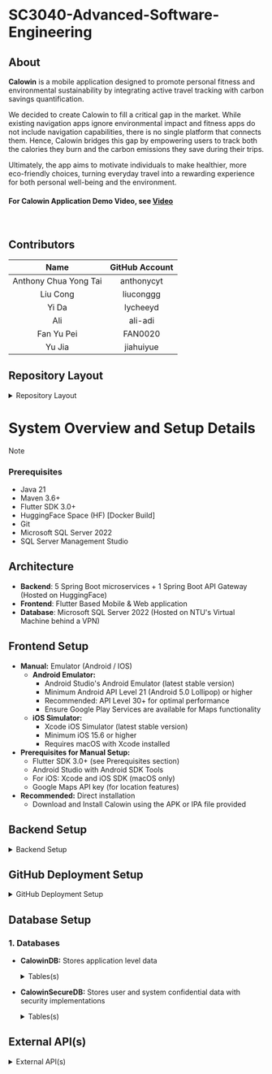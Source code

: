 # SC3040-Advanced-Software-Engineering

## About
**Calowin** is a mobile application designed to promote personal fitness and environmental sustainability by integrating active travel tracking with carbon savings quantification.

We decided to create Calowin to fill a critical gap in the market. While existing navigation apps ignore environmental impact and fitness apps do not include navigation capabilities, there is no single platform that connects them. Hence, Calowin bridges this gap by empowering users to track both the calories they burn and the carbon emissions they save during their trips. 

Ultimately, the app aims to motivate individuals to make healthier, more eco-friendly choices, turning everyday travel into a rewarding experience for both personal well-being and the environment. 

#### For Calowin Application Demo Video, see [Video](https://youtu.be/u8qhtj0_VHI)
<br/>

## Contributors
| Name | GitHub Account |
| :---:         |     :---:      |
| Anthony Chua Yong Tai   | anthonycyt     |
| Liu Cong     | liuconggg       |
| Yi Da     | lycheeyd       |
| Ali   | ali-adi     |
| Fan Yu Pei     |   FAN0020     |
| Yu Jia     |  jiahuiyue      |

## Repository Layout

<details markdown="1"><summary>Repository Layout</summary>
  
- **CalowinAcount:**       Account Microservice
- **CalowinFriends:**      Friends Microservice
- **CalowinNotification:** Notification Microservice
- **CalowinSpringNode:**   API Gateway Microservice
- **CalowinTrip:**         Trip Microservice
- **CalowinWellnessZone:** WellnessZone Microservice
- **calowin_ui:**          Flutter Frontend Application
- **HF_setup_obsolete:**   Obsoleted initial non-CI/CD deployment setup structure (Record Keeping Purpose)
- **atomikos-logs:**       Backend Microservice logging destination for local development

</details>

# System Overview and Setup Details

> [!NOTE]
> ### Prerequisites
> - Java 21
> - Maven 3.6+
> - Flutter SDK 3.0+
> - HuggingFace Space (HF) [Docker Build]
> - Git
> - Microsoft SQL Server 2022
> - SQL Server Management Studio

## Architecture
- **Backend**: 5 Spring Boot microservices + 1 Spring Boot API Gateway (Hosted on HuggingFace)
- **Frontend**: Flutter Based Mobile & Web application
- **Database**: Microsoft SQL Server 2022 (Hosted on NTU's Virtual Machine behind a VPN)

## Frontend Setup
- **Manual:** Emulator (Android / IOS)
  - **Android Emulator:** 
    - Android Studio's Android Emulator (latest stable version)
    - Minimum Android API Level 21 (Android 5.0 Lollipop) or higher
    - Recommended: API Level 30+ for optimal performance
    - Ensure Google Play Services are available for Maps functionality
  - **iOS Simulator:** 
    - Xcode iOS Simulator (latest stable version)
    - Minimum iOS 15.6 or higher
    - Requires macOS with Xcode installed
- **Prerequisites for Manual Setup:**
  - Flutter SDK 3.0+ (see Prerequisites section)
  - Android Studio with Android SDK Tools
  - For iOS: Xcode and iOS SDK (macOS only)
  - Google Maps API key (for location features)
- **Recommended:** Direct installation
  - Download and Install Calowin using the APK or IPA file provided

## Backend Setup

<details markdown="1"><summary>Backend Setup</summary>

### 1. HuggingFace Requirements
- All backend services are configured to use port 7860 as mandated by HuggingFace
- All service must await and respond to "/" Get request from HuggingFace to complete container startup
- HuggingFace adopts Readme.md file as configuration file for Space's metadata

### 2. HuggingFace Secrets
- Github fine grained PAT:  Read access to actions, code, and metadata

### 3. HuggingFace Variables (Dynamically injected)
- Github Repository
- Service Name
- Build_ID

### 3. HuggingFace Configuration Files
- Dockerfile (Same across all services)
- Readme.md (Unique per service)
- Build-Vars.env (Hold variables in #3, dynamically generated by CI/CD pipeline)

### 4. MicroService Naming Convention
This naming convention must be adhered for naming Service Folders in GitHub and creating Spaces on HuggingFace
- **HF Staging Environments (UAT Branch):** Calowin{SERVICENAME}
- **HF Production Environments (Main Branch):** Calowin{SERVICENAME}Live
- **GitHub Folders:** {SERVICENAME} (Placed in Root Directory)

- Horizontal Scale Out (Future): {EnvironmentName}-N (where N is integer with increment of 1) [E.g. CalowinAccount-1]

### 5. HuggingFace Space Setup
Create a HF space following the specified **naming convention** with the following options:
- Docker SDK
- Blank template
- Public

### 6. Extra notes
- Email generation uses Google OAuth + Gmail API instead of Gmail SMTP, while both are available due to SMTP port restriction by HuggingFace.
- A Bastlion Server is setup to bypass VPN wall by SSH tunneling for establishing connection to the Virtual Machine hosting the database

</details>

## GitHub Deployment Setup

<details markdown="1"><summary>GitHub Deployment Setup</summary>
  
### 1. GitHub Secrets
- Github fine grained PAT:
  - Read access to metadata
  - Read and Write access to actions variables and code
    
- HuggingFace Access Token
- HuggingFace Username

### 2. GitHub Environments
- UAT
- Production

### 3. GitHub Variables (Automated by CI/CD)
#### 1. UAT Environment
 - List of successful Build_ID(s) for version based deployment on HuggingFace and tracking
 - **Variable Name Generation Convention**:
   - BUILD_ID_{SERVICENAME}_{short_commit_SHA}

#### 2. Production Environment
 - Tracks the current version (Build_ID) deployed on HF production environments
 - **Variable Name Generation Convention**:
   - LAST_BUILD_ID_{SERVICENAME}

### 4. CI/CD Pipeline Workflows
- **Automatic Deployment:** deploy-services-v3.yml
  - Triggered On pull-request completion into UAT branch and main branch
    
- **Manual Deployment:** manual-full-deploy-services.yml
  - Options available to deploy each services individually OR All

- **Erase the Artifact Library:** purge.yml

<img width="1026" height="428" alt="image" src="https://github.com/user-attachments/assets/1b513921-dfae-429c-8f23-d2ac215bc253" />

</details>

## Database Setup

### 1. Databases
- **CalowinDB:** Stores application level data
  
  <details markdown="1"><summary>Tables(s)</summary>
    
  - **UserInfo:**
    | Column Name | Data Type |
    | :---:       |     :---:      |
    user_id	| nchar(8)
    name | nvarchar(50)
    weight | float
    bio	| nvarchar(250)
	
  - **Trips:**
    | Column Name | Data Type |
    | :---:       |     :---:      |
    trip_id | nvarchar(10)
    start_location | nvarchar(255)
    end_location | nvarchar(255)
    start_longitude | decimal(18, 7)
    start_latitude | decimal(18, 7)
    end_longitude | decimal(18, 7)
    end_latitude | decimal(18, 7)
    distance | decimal(5, 3)
    calories_burnt | int
    carbon_saved | int
    trip_time | datetime2(7)
    travel_method | nvarchar(20)
    status | nvarchar(20)
    user_id | nchar(8)

  - **Achievement:**
    | Column Name | Data Type |
    | :---:       |     :---:      |
    user_id	| nchar(8)
    total_carbon_saved	| int
    total_calorie_burnt	| int
    carbon_medal	| nvarchar(50)
    calorie_medal	| nvarchar(50)
	
  - **FriendRelationship:**
    | Column Name | Data Type |
    | :---:       |     :---:      |
    Unique_ID	| nvarchar(8)
    Friend_Unique_ID	| nvarchar(8)
    [Friended On]	| datetime2(7)
    status	| varchar(20)
	
  </details>
    
- **CalowinSecureDB:** Stores user and system confidential data with security implementations

  <details markdown="1"><summary>Tables(s)</summary>
    
  - **OTPRegister:**
    | Column Name | Data Type |
    | :---:       |     :---:      |
    email	| nchar(255)
    otp_code	| nchar(6)
    expires_at	| datetime2(7)
    otp_type	| nchar(20)
    
  - **SecureUserInfo:**
    | Column Name | Data Type |
    | :---:       |     :---:      |
    user_id	| nchar(8)
    email_address	| nchar(255)
    password	| nvarchar(255)
	
  - **ApiKeys:**
    | Column Name | Data Type |
    | :---:       |     :---:      |
    KeyId	| int
    KeyName	| nvarchar(100)
    ApiKey	| nvarchar(MAX)
	
  </details>

## External API(s)

<details markdown="1"><summary>External API(s)</summary>
  
- **Googl Cloud API(s):**
  - Google OAuth2
  - Gmail API
  - Gmail SMTP
  - Google Maps JavaScript API
  - Google Maps SDK for Android
  - Google Maps SDK for IOS
  - Directions API
  - Places API
  - Places API (New)

- **data.gov.sg API(s):**
  - NEA Weather API (https://data.gov.sg/collections/1459/view)
  - NPARKS Parks API (https://data.gov.sg/datasets/d_0542d48f0991541706b58059381a6eca/view)

</details>

